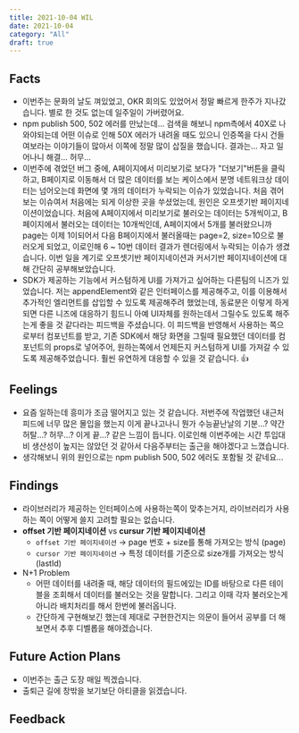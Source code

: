 ```yaml
---
title: 2021-10-04 WIL
date: 2021-10-04
category: "All"
draft: true
---
```


## Facts

- 이번주는 문화의 날도 껴있었고, OKR 회의도 있었어서 정말 빠르게 한주가 지나갔습니다. 별로 한 것도 없는데 일주일이 가버렸어요.
- npm publish 500, 502 에러를 만났는데... 검색을 해보니 npm측에서 40X로 나와야되는데 어떤 이슈로 인해 50X 에러가 내려올 때도 있으니 인증쪽을 다시 건들여보라는 이야기들이 많아서 이쪽에 정말 많이 삽질을 했습니다. 결과는... 자고 일어나니 해결... 허무...
- 이번주에 겪었던 버그 중에, A페이지에서 미리보기로 보다가 "더보기"버튼을 클릭하고, B페이지로 이동해서 더 많은 데이터를 보는 케이스에서 분명 네트워크상 데이터는 넘어오는데 화면에 몇 개의 데이터가 누락되는 이슈가 있었습니다. 처음 겪어보는 이슈여서 처음에는 되게 이상한 곳을 쑤셨었는데, 원인은 오프셋기반 페이지네이션이었습니다. 처음에 A페이지에서 미리보기로 불러오는 데이터는 5개씩이고, B페이지에서 불러오는 데이터는 10개씩인데, A페이지에서 5개를 불러왔으니까 page는 이제 1이되어서 다음 B페이지에서 불러올때는 page=2, size=10으로 불러오게 되었고, 이로인해 6 ~ 10번 데이터 결과가 렌더링에서 누락되는 이슈가 생겼습니다. 이번 일을 계기로 오프셋기반 페이지네이션과 커서기반 페이지네이션에 대해 간단히 공부해보았습니다.
- SDK가 제공하는 기능에서 커스텀하게 UI를 가져가고 싶어하는 다른팀의 니즈가 있었습니다. 저는 appendElement와 같은 인터페이스를 제공해주고, 이를 이용해서 추가적인 엘리먼트를 삽입할 수 있도록 제공해주려 했었는데, 동료분은 이렇게 하게되면 다른 니즈에 대응하기 힘드니 아예 UI자체를 원하는데서 그릴수도 있도록 해주는게 좋을 것 같다라는 피드백을 주셨습니다. 이 피드백을 반영해서 사용하는 쪽으로부터 컴포넌트를 받고, 기존 SDK에서 해당 화면을 그릴때 필요했던 데이터를 컴포넌트의 props로 넣어주어, 원하는쪽에서 언제든지 커스텀하게 UI를 가져갈 수 있도록 제공해주었습니다. 훨씬 유연하게 대응할 수 있을 것 같습니다. 👍

## Feelings

- 요즘 일하는데 흥미가 조금 떨어지고 있는 것 같습니다. 저번주에 작업했던 내근처피드에 너무 많은 몰입을 했는지 이게 끝나고나니 뭔가 수능끝난날의 기분...? 약간 허탈...? 허무...? 이게 끝...? 같은 느낌이 듭니다. 이로인해 이번주에는 시간 투입대비 생산성이 높지는 않았던 것 같아서 다음주부터는 출근을 해야겠다고 느꼈습니다.
- 생각해보니 위의 원인으로는 npm publish 500, 502 에러도 포함될 것 같네요...

## Findings

- 라이브러리가 제공하는 인터페이스에 사용하는쪽이 맞추는거지, 라이브러리가 사용하는 쪽이 어떻게 쓸지 고려할 필요는 없습니다.
- **offset 기반 페이지네이션** vs **cursur 기반 페이지네이션**
  - `offset 기반 페이지네이션` → page 번호 + size를 통해 가져오는 방식 (page)
  - `cursor 기반 페이지네이션` → 특정 데이터를 기준으로 size개를 가져오는 방식 (lastId)
- N+1 Problem
  - 어떤 데이터를 내려줄 때, 해당 데이터의 필드에있는 ID를 바탕으로 다른 테이블을 조회해서 데이터를 불러오는 것을 말합니다. 그리고 이때 각자 불러오는게 아니라 배치처리를 해서 한번에 불러옵니다.
  - 간단하게 구현해보긴 했는데 제대로 구현한건지는 의문이 들어서 공부를 더 해보면서 추후 디벨롭을 해야겠습니다.

## Future Action Plans

- 이번주는 출근 도장 매일 찍겠습니다.
- 출퇴근 길에 창밖을 보기보단 아티클을 읽겠습니다.

## Feedback
